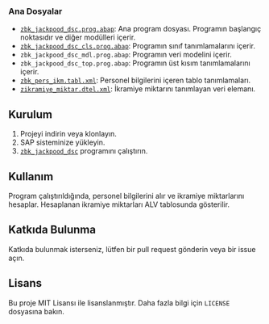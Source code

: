 
### Ana Dosyalar

- [`zbk_jackpood_dsc.prog.abap`](command:_github.copilot.openRelativePath?%5B%7B%22scheme%22%3A%22file%22%2C%22authority%22%3A%22%22%2C%22path%22%3A%22%2Fc%3A%2FUsers%2FASUSS%2Fikramiye-da-t-m-program-%2Fsrc%2Fzbk_jackpood_dsc.prog.abap%22%2C%22query%22%3A%22%22%2C%22fragment%22%3A%22%22%7D%2C%22f4fa9906-a57e-4a5d-aa7b-9d8c420d81a0%22%5D "c:\Users\ASUSS\ikramiye-da-t-m-program-\src\zbk_jackpood_dsc.prog.abap"): Ana program dosyası. Programın başlangıç noktasıdır ve diğer modülleri içerir.
- [`zbk_jackpood_dsc_cls.prog.abap`](command:_github.copilot.openRelativePath?%5B%7B%22scheme%22%3A%22file%22%2C%22authority%22%3A%22%22%2C%22path%22%3A%22%2Fc%3A%2FUsers%2FASUSS%2Fikramiye-da-t-m-program-%2Fsrc%2Fzbk_jackpood_dsc_cls.prog.abap%22%2C%22query%22%3A%22%22%2C%22fragment%22%3A%22%22%7D%2C%22f4fa9906-a57e-4a5d-aa7b-9d8c420d81a0%22%5D "c:\Users\ASUSS\ikramiye-da-t-m-program-\src\zbk_jackpood_dsc_cls.prog.abap"): Programın sınıf tanımlamalarını içerir.
- `zbk_jackpood_dsc_mdl.prog.abap`: Programın veri modelini içerir.
- `zbk_jackpood_dsc_top.prog.abap`: Programın üst kısım tanımlamalarını içerir.
- [`zbk_pers_ikm.tabl.xml`](command:_github.copilot.openRelativePath?%5B%7B%22scheme%22%3A%22file%22%2C%22authority%22%3A%22%22%2C%22path%22%3A%22%2Fc%3A%2FUsers%2FASUSS%2Fikramiye-da-t-m-program-%2Fsrc%2Fzbk_pers_ikm.tabl.xml%22%2C%22query%22%3A%22%22%2C%22fragment%22%3A%22%22%7D%2C%22f4fa9906-a57e-4a5d-aa7b-9d8c420d81a0%22%5D "c:\Users\ASUSS\ikramiye-da-t-m-program-\src\zbk_pers_ikm.tabl.xml"): Personel bilgilerini içeren tablo tanımlamaları.
- [`zikramiye_miktar.dtel.xml`](command:_github.copilot.openRelativePath?%5B%7B%22scheme%22%3A%22file%22%2C%22authority%22%3A%22%22%2C%22path%22%3A%22%2Fc%3A%2FUsers%2FASUSS%2Fikramiye-da-t-m-program-%2Fsrc%2Fzikramiye_miktar.dtel.xml%22%2C%22query%22%3A%22%22%2C%22fragment%22%3A%22%22%7D%2C%22f4fa9906-a57e-4a5d-aa7b-9d8c420d81a0%22%5D "c:\Users\ASUSS\ikramiye-da-t-m-program-\src\zikramiye_miktar.dtel.xml"): İkramiye miktarını tanımlayan veri elemanı.

## Kurulum

1. Projeyi indirin veya klonlayın.
2. SAP sisteminize yükleyin.
3. [`zbk_jackpood_dsc`](command:_github.copilot.openSymbolFromReferences?%5B%22%22%2C%5B%7B%22uri%22%3A%7B%22scheme%22%3A%22file%22%2C%22authority%22%3A%22%22%2C%22path%22%3A%22%2Fc%3A%2FUsers%2FASUSS%2Fikramiye-da-t-m-program-%2Fsrc%2Fzbk_jackpood_dsc.prog.abap%22%2C%22query%22%3A%22%22%2C%22fragment%22%3A%22%22%7D%2C%22pos%22%3A%7B%22line%22%3A5%2C%22character%22%3A7%7D%7D%5D%2C%22f4fa9906-a57e-4a5d-aa7b-9d8c420d81a0%22%5D "Go to definition") programını çalıştırın.

## Kullanım

Program çalıştırıldığında, personel bilgilerini alır ve ikramiye miktarlarını hesaplar. Hesaplanan ikramiye miktarları ALV tablosunda gösterilir.

## Katkıda Bulunma

Katkıda bulunmak isterseniz, lütfen bir pull request gönderin veya bir issue açın.

## Lisans

Bu proje MIT Lisansı ile lisanslanmıştır. Daha fazla bilgi için `LICENSE` dosyasına bakın.
